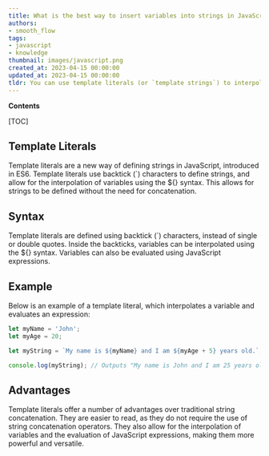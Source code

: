 ```yaml
---
title: What is the best way to insert variables into strings in JavaScript without using string concatenation?
authors:
- smooth_flow
tags:
- javascript
- knowledge
thumbnail: images/javascript.png
created_at: 2023-04-15 00:00:00
updated_at: 2023-04-15 00:00:00
tldr: You can use template literals (or `template strings`) to interpolate variables in strings in JavaScript without concatenation.
---
```


**Contents**

[TOC]

## Template Literals
Template literals are a new way of defining strings in JavaScript, introduced in ES6. Template literals use backtick (`) characters to define strings, and allow for the interpolation of variables using the ${} syntax. This allows for strings to be defined without the need for concatenation. 

## Syntax
Template literals are defined using backtick (`) characters, instead of single or double quotes. Inside the backticks, variables can be interpolated using the ${} syntax. Variables can also be evaluated using JavaScript expressions. 

## Example
Below is an example of a template literal, which interpolates a variable and evaluates an expression:

```javascript
let myName = 'John';
let myAge = 20;

let myString = `My name is ${myName} and I am ${myAge + 5} years old.`;

console.log(myString); // Outputs "My name is John and I am 25 years old."
```

## Advantages
Template literals offer a number of advantages over traditional string concatenation. They are easier to read, as they do not require the use of string concatenation operators. They also allow for the interpolation of variables and the evaluation of JavaScript expressions, making them more powerful and versatile.
